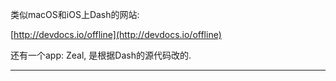 类似macOS和iOS上Dash的网站:

[http://devdocs.io/offline](http://devdocs.io/offline)

还有一个app: Zeal, 是根据Dash的源代码改的.

---



